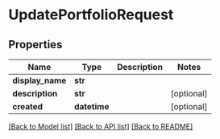 # UpdatePortfolioRequest

## Properties
Name | Type | Description | Notes
------------ | ------------- | ------------- | -------------
**display_name** | **str** |  | 
**description** | **str** |  | [optional] 
**created** | **datetime** |  | [optional] 

[[Back to Model list]](../README.md#documentation-for-models) [[Back to API list]](../README.md#documentation-for-api-endpoints) [[Back to README]](../README.md)


